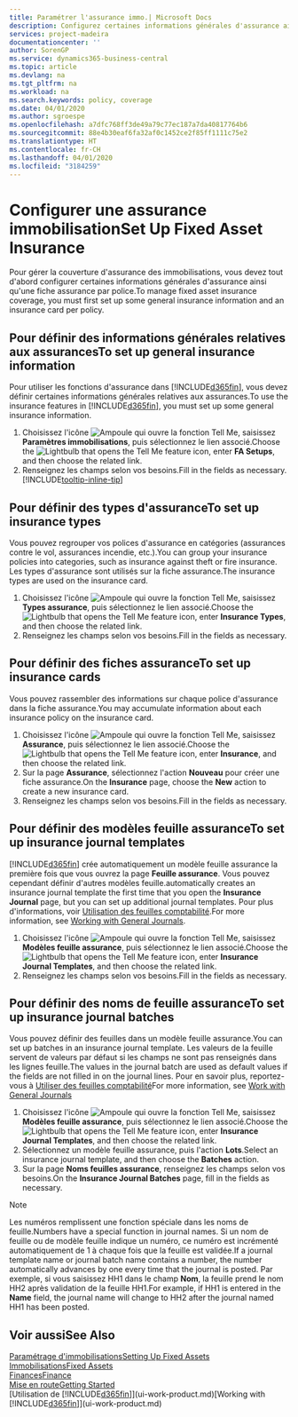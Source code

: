 ```yaml
---
title: Paramétrer l'assurance immo.| Microsoft Docs
description: Configurez certaines informations générales d'assurance ainsi qu'une fiche assurance par police pour gérer la couverture d'assurance des immobilisations.
services: project-madeira
documentationcenter: ''
author: SorenGP
ms.service: dynamics365-business-central
ms.topic: article
ms.devlang: na
ms.tgt_pltfrm: na
ms.workload: na
ms.search.keywords: policy, coverage
ms.date: 04/01/2020
ms.author: sgroespe
ms.openlocfilehash: a7dfc768ff3de49a79c77ec187a7da40817764b6
ms.sourcegitcommit: 88e4b30eaf6fa32af0c1452ce2f85ff1111c75e2
ms.translationtype: HT
ms.contentlocale: fr-CH
ms.lasthandoff: 04/01/2020
ms.locfileid: "3184259"
---
```

# <a name="set-up-fixed-asset-insurance"></a><span data-ttu-id="9ff5a-103">Configurer une assurance immobilisation</span><span class="sxs-lookup"><span data-stu-id="9ff5a-103">Set Up Fixed Asset Insurance</span></span>
<span data-ttu-id="9ff5a-104">Pour gérer la couverture d'assurance des immobilisations, vous devez tout d'abord configurer certaines informations générales d'assurance ainsi qu'une fiche assurance par police.</span><span class="sxs-lookup"><span data-stu-id="9ff5a-104">To manage fixed asset insurance coverage, you must first set up some general insurance information and an insurance card per policy.</span></span>

## <a name="to-set-up-general-insurance-information"></a><span data-ttu-id="9ff5a-105">Pour définir des informations générales relatives aux assurances</span><span class="sxs-lookup"><span data-stu-id="9ff5a-105">To set up general insurance information</span></span>
<span data-ttu-id="9ff5a-106">Pour utiliser les fonctions d'assurance dans [!INCLUDE[d365fin](includes/d365fin_md.md)], vous devez définir certaines informations générales relatives aux assurances.</span><span class="sxs-lookup"><span data-stu-id="9ff5a-106">To use the insurance features in [!INCLUDE[d365fin](includes/d365fin_md.md)], you must set up some general insurance information.</span></span>  

1. <span data-ttu-id="9ff5a-107">Choisissez l'icône ![Ampoule qui ouvre la fonction Tell Me](media/ui-search/search_small.png "Dites-moi ce que vous voulez faire"), saisissez **Paramètres immobilisations**, puis sélectionnez le lien associé.</span><span class="sxs-lookup"><span data-stu-id="9ff5a-107">Choose the ![Lightbulb that opens the Tell Me feature](media/ui-search/search_small.png "Tell me what you want to do") icon, enter **FA Setups**, and then choose the related link.</span></span>  
2. <span data-ttu-id="9ff5a-108">Renseignez les champs selon vos besoins.</span><span class="sxs-lookup"><span data-stu-id="9ff5a-108">Fill in the fields as necessary.</span></span> [!INCLUDE[tooltip-inline-tip](includes/tooltip-inline-tip_md.md)]  

## <a name="to-set-up-insurance-types"></a><span data-ttu-id="9ff5a-109">Pour définir des types d'assurance</span><span class="sxs-lookup"><span data-stu-id="9ff5a-109">To set up insurance types</span></span>
<span data-ttu-id="9ff5a-110">Vous pouvez regrouper vos polices d'assurance en catégories (assurances contre le vol, assurances incendie, etc.).</span><span class="sxs-lookup"><span data-stu-id="9ff5a-110">You can group your insurance policies into categories, such as insurance against theft or fire insurance.</span></span> <span data-ttu-id="9ff5a-111">Les types d'assurance sont utilisés sur la fiche assurance.</span><span class="sxs-lookup"><span data-stu-id="9ff5a-111">The insurance types are used on the insurance card.</span></span>

1. <span data-ttu-id="9ff5a-112">Choisissez l'icône ![Ampoule qui ouvre la fonction Tell Me](media/ui-search/search_small.png "Dites-moi ce que vous voulez faire"), saisissez **Types assurance**, puis sélectionnez le lien associé.</span><span class="sxs-lookup"><span data-stu-id="9ff5a-112">Choose the ![Lightbulb that opens the Tell Me feature](media/ui-search/search_small.png "Tell me what you want to do") icon, enter **Insurance Types**, and then choose the related link.</span></span>  
2. <span data-ttu-id="9ff5a-113">Renseignez les champs selon vos besoins.</span><span class="sxs-lookup"><span data-stu-id="9ff5a-113">Fill in the fields as necessary.</span></span>

## <a name="to-set-up-insurance-cards"></a><span data-ttu-id="9ff5a-114">Pour définir des fiches assurance</span><span class="sxs-lookup"><span data-stu-id="9ff5a-114">To set up insurance cards</span></span>
<span data-ttu-id="9ff5a-115">Vous pouvez rassembler des informations sur chaque police d'assurance dans la fiche assurance.</span><span class="sxs-lookup"><span data-stu-id="9ff5a-115">You may accumulate information about each insurance policy on the insurance card.</span></span>  

1. <span data-ttu-id="9ff5a-116">Choisissez l'icône ![Ampoule qui ouvre la fonction Tell Me](media/ui-search/search_small.png "Dites-moi ce que vous voulez faire"), saisissez **Assurance**, puis sélectionnez le lien associé.</span><span class="sxs-lookup"><span data-stu-id="9ff5a-116">Choose the ![Lightbulb that opens the Tell Me feature](media/ui-search/search_small.png "Tell me what you want to do") icon, enter **Insurance**, and then choose the related link.</span></span>  
2. <span data-ttu-id="9ff5a-117">Sur la page **Assurance**, sélectionnez l'action **Nouveau** pour créer une fiche assurance.</span><span class="sxs-lookup"><span data-stu-id="9ff5a-117">On the **Insurance** page, choose the **New** action to create a  new insurance card.</span></span>  
3. <span data-ttu-id="9ff5a-118">Renseignez les champs selon vos besoins.</span><span class="sxs-lookup"><span data-stu-id="9ff5a-118">Fill in the fields as necessary.</span></span>

## <a name="to-set-up-insurance-journal-templates"></a><span data-ttu-id="9ff5a-119">Pour définir des modèles feuille assurance</span><span class="sxs-lookup"><span data-stu-id="9ff5a-119">To set up insurance journal templates</span></span>
[!INCLUDE[d365fin](includes/d365fin_md.md)] <span data-ttu-id="9ff5a-120">crée automatiquement un modèle feuille assurance la première fois que vous ouvrez la page **Feuille assurance**. Vous pouvez cependant définir d'autres modèles feuille.</span><span class="sxs-lookup"><span data-stu-id="9ff5a-120">automatically creates an insurance journal template the first time that you open the **Insurance Journal** page, but you can set up additional journal templates.</span></span> <span data-ttu-id="9ff5a-121">Pour plus d'informations, voir [Utilisation des feuilles comptabilité](ui-work-general-journals.md).</span><span class="sxs-lookup"><span data-stu-id="9ff5a-121">For more information, see [Working with General Journals](ui-work-general-journals.md).</span></span>  

1. <span data-ttu-id="9ff5a-122">Choisissez l'icône ![Ampoule qui ouvre la fonction Tell Me](media/ui-search/search_small.png "Dites-moi ce que vous voulez faire"), saisissez **Modèles feuille assurance**, puis sélectionnez le lien associé.</span><span class="sxs-lookup"><span data-stu-id="9ff5a-122">Choose the ![Lightbulb that opens the Tell Me feature](media/ui-search/search_small.png "Tell me what you want to do") icon, enter **Insurance Journal Templates**, and then choose the related link.</span></span>  
2. <span data-ttu-id="9ff5a-123">Renseignez les champs selon vos besoins.</span><span class="sxs-lookup"><span data-stu-id="9ff5a-123">Fill in the fields as necessary.</span></span>

## <a name="to-set-up-insurance-journal-batches"></a><span data-ttu-id="9ff5a-124">Pour définir des noms de feuille assurance</span><span class="sxs-lookup"><span data-stu-id="9ff5a-124">To set up insurance journal batches</span></span>
<span data-ttu-id="9ff5a-125">Vous pouvez définir des feuilles dans un modèle feuille assurance.</span><span class="sxs-lookup"><span data-stu-id="9ff5a-125">You can set up batches in an insurance journal template.</span></span> <span data-ttu-id="9ff5a-126">Les valeurs de la feuille servent de valeurs par défaut si les champs ne sont pas renseignés dans les lignes feuille.</span><span class="sxs-lookup"><span data-stu-id="9ff5a-126">The values in the journal batch are used as default values if the fields are not filled in on the journal lines.</span></span> <span data-ttu-id="9ff5a-127">Pour en savoir plus, reportez-vous à [Utiliser des feuilles comptabilité](ui-work-general-journals.md)</span><span class="sxs-lookup"><span data-stu-id="9ff5a-127">For more information, see [Work with General Journals](ui-work-general-journals.md)</span></span>  

1. <span data-ttu-id="9ff5a-128">Choisissez l'icône ![Ampoule qui ouvre la fonction Tell Me](media/ui-search/search_small.png "Dites-moi ce que vous voulez faire"), saisissez **Modèles feuille assurance**, puis sélectionnez le lien associé.</span><span class="sxs-lookup"><span data-stu-id="9ff5a-128">Choose the ![Lightbulb that opens the Tell Me feature](media/ui-search/search_small.png "Tell me what you want to do") icon, enter **Insurance Journal Templates**, and then choose the related link.</span></span>  
2. <span data-ttu-id="9ff5a-129">Sélectionnez un modèle feuille assurance, puis l'action **Lots**.</span><span class="sxs-lookup"><span data-stu-id="9ff5a-129">Select an insurance journal template, and then choose the **Batches** action.</span></span>
3. <span data-ttu-id="9ff5a-130">Sur la page **Noms feuilles assurance**, renseignez les champs selon vos besoins.</span><span class="sxs-lookup"><span data-stu-id="9ff5a-130">On the **Insurance Journal Batches** page, fill in the fields as necessary.</span></span>

> [!NOTE]  
>   <span data-ttu-id="9ff5a-131">Les numéros remplissent une fonction spéciale dans les noms de feuille.</span><span class="sxs-lookup"><span data-stu-id="9ff5a-131">Numbers have a special function in journal names.</span></span> <span data-ttu-id="9ff5a-132">Si un nom de feuille ou de modèle feuille indique un numéro, ce numéro est incrémenté automatiquement de 1 à chaque fois que la feuille est validée.</span><span class="sxs-lookup"><span data-stu-id="9ff5a-132">If a journal template name or journal batch name contains a number, the number automatically advances by one every time that the journal is posted.</span></span> <span data-ttu-id="9ff5a-133">Par exemple, si vous saisissez HH1 dans le champ **Nom**, la feuille prend le nom HH2 après validation de la feuille HH1.</span><span class="sxs-lookup"><span data-stu-id="9ff5a-133">For example, if HH1 is entered in the **Name** field, the journal name will change to HH2 after the journal named HH1 has been posted.</span></span>

## <a name="see-also"></a><span data-ttu-id="9ff5a-134">Voir aussi</span><span class="sxs-lookup"><span data-stu-id="9ff5a-134">See Also</span></span>
[<span data-ttu-id="9ff5a-135">Paramétrage d'immobilisations</span><span class="sxs-lookup"><span data-stu-id="9ff5a-135">Setting Up Fixed Assets</span></span>](fa-setup.md)  
[<span data-ttu-id="9ff5a-136">Immobilisations</span><span class="sxs-lookup"><span data-stu-id="9ff5a-136">Fixed Assets</span></span>](fa-manage.md)  
[<span data-ttu-id="9ff5a-137">Finances</span><span class="sxs-lookup"><span data-stu-id="9ff5a-137">Finance</span></span>](finance.md)  
[<span data-ttu-id="9ff5a-138">Mise en route</span><span class="sxs-lookup"><span data-stu-id="9ff5a-138">Getting Started</span></span>](product-get-started.md)  
<span data-ttu-id="9ff5a-139">[Utilisation de [!INCLUDE[d365fin](includes/d365fin_md.md)]](ui-work-product.md)</span><span class="sxs-lookup"><span data-stu-id="9ff5a-139">[Working with [!INCLUDE[d365fin](includes/d365fin_md.md)]](ui-work-product.md)</span></span>
